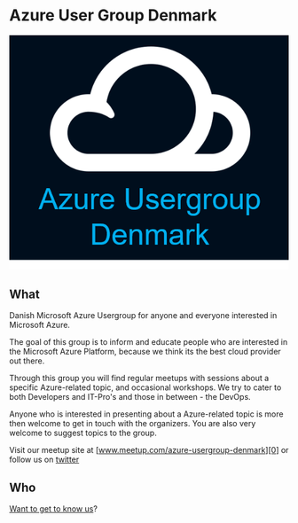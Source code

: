 # Azure User Group Denmark

![azug logo][2]

## What

Danish Microsoft Azure Usergroup for anyone and everyone interested in Microsoft Azure.

The goal of this group is to inform and educate people who are interested in the Microsoft Azure Platform, because we think its the best cloud provider out there.

Through this group you will find regular meetups with sessions about a specific Azure-related topic, and occasional workshops. We try to cater to both Developers and IT-Pro's and those in between - the DevOps.

Anyone who is interested in presenting about a Azure-related topic is more then welcome to get in touch with the organizers. You are also very welcome to suggest topics to the group.

Visit our meetup site at [www.meetup.com/azure-usergroup-denmark][0] or follow us on [twitter][1]

## Who

[Want to get to know us][0]?


[0]: https://www.meetup.com/azure-usergroup-denmark/
[1]: https://twitter.com/azugdk
[2]: Azugdk.png
